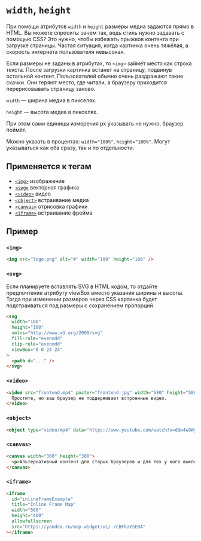 # `width`, `height`

При помощи атрибутов `width` и `height` размеры медиа задаются прямо в HTML. Вы можете спросить: зачем так, ведь стиль нужно задавать с помощью CSS? Это нужно, чтобы избежать прыжков контента при загрузке страницы. Частая ситуация, когда картинка очень тяжёлая, а скорость интернета пользователя невысокая.

Если размеры не заданы в атрибутах, то `<img>` займёт место как строка текста. После загрузки картинка встанет на страницу, подвинув остальной контент. Пользователей обычно очень раздражают такие скачки. Они теряют место, где читали, а браузеру приходится перерисовывать страницу заново.

`width` — ширина медиа в пикселях.

`height` — высота медиа в пикселях.

При этом сами единицы измерения px указывать не нужно, браузер поймёт.

Можно указать в процентах: `width="100%"`, `height="100%"`. Могут указываться как оба сразу, так и по отдельности.

## Применяется к тегам

- [`<img>`](../../TAGS/MEDIA/img.md) изображение
- [`<svg>`](../../TAGS/MEDIA/svg.md) векторная графика
- [`<video>`](../../TAGS/MEDIA/video.md) видео
- [`<object>`](../../TAGS/MEDIA/object.md) встраивание медиа
- [`<canvas>`](../../TAGS/MEDIA/canvas.md) отрисовка графики
- [`<iframe>`](../../TAGS/MEDIA/iframe.md) встраивание фрейма

## Пример

### `<img>`

```html
<img src="logo.png" alt="#" width="100" height="100" />
```

### `<svg>`

Если планируете вставлять SVG в HTML кодом, то отдайте предпочтение атрибуту viewBox вместо указания ширины и высоты. Тогда при изменении размеров через CSS картинка будет подстраиваться под размеры с сохранением пропорций.

```html
<svg
  width="100"
  height="100"
  xmlns="http://www.w3.org/2000/svg"
  fill-rule="evenodd"
  clip-rule="evenodd"
  viewBox="0 0 24 24"
>
  <path d="..." />
</svg>
```

### `<video>`

```html
<video src="frontend.mp4" poster="frontend.jpg" width="580" height="580">
  Простите, но ваш браузер не поддерживает встроенные видео.
</video>
```

### `<object>`

```html
<object type="video/mp4" data="https://www.youtube.com/watch?v=dQw4w9WgXcQ" width="1280" height="720"></object>
```

### `<canvas>`

```html
<canvas width="300" height="300">
  <p>Альтернативный контент для старых браузеров и для тех у кого выключен JavaScript.</p>
</canvas>
```

### `<iframe>`

```html
<iframe
  id="inlineFrameExample"
  title="Inline Frame Map"
  width="560"
  height="400"
  allowfullscreen
  src="https://yandex.ru/map-widget/v1/-/CBFkaYSE0A"
></iframe>
```
